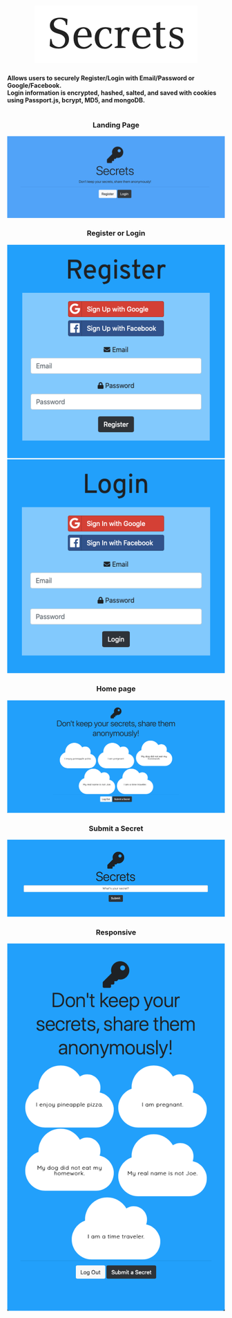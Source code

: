 <p align="center">
  <img src="images/secrets-title.png" />
</p>
<h3 align="center"
  A platform where users can anonymously read or post secrets on a public forum.</br>
</h3>
<h4>
   Allows users to securely Register/Login with Email/Password or Google/Facebook. </br>
   Login information is encrypted, hashed, salted, and saved with cookies using Passport.js, bcrypt, MD5, and mongoDB. </br>
</h4>
<h1></h1>
<h3 align="center">Landing Page</h3>
<p align="center">
  <img src="images/secrets-home.png" />
</p>
<h3 align="center">Register or Login</h3>
<p align="center">
  <img src="images/secrets-register.png" />
  <img src="images/secrets-login.png" />
</p>
<h3 align="center">Home page</h3>
<p align="center">
  <img src="images/secrets-lg.png" />
</p>
<h3 align="center">Submit a Secret</h3>
<p align="center">
  <img src="images/secrets-submit.png" />
</p>
<h3 align="center">Responsive</h3>
<p align="center">
  <img src="images/secrets-md.png" />
</p>
